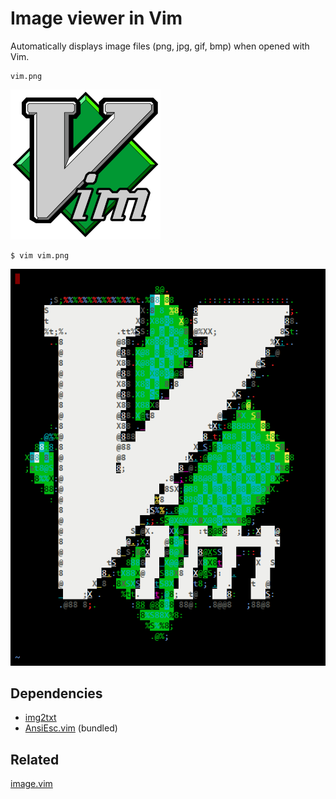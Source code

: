 # Image viewer in Vim

Automatically displays image files (png, jpg, gif, bmp) when opened with Vim.

```
vim.png
```
![Vim logo][1]
```
$ vim vim.png
```
![Vim logo in Vim][2]

## Dependencies
- [img2txt][3]
- [AnsiEsc.vim][4] (bundled)

## Related
[image.vim][5]

[1]: /img/vim.png
[2]: /img/view.png
[3]: https://linux.die.net/man/1/img2txt
[4]: http://www.drchip.org/astronaut/vim/index.html#ANSIESC
[5]: https://github.com/ashisha/image.vim
